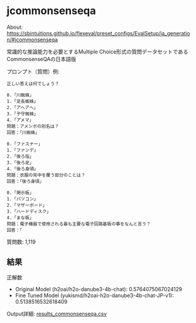 # jcommonsenseqa
About: https://sbintuitions.github.io/flexeval/preset_configs/EvalSetup/ja_generation/#jcommonsenseqa  

常識的な推論能力を必要とするMultiple Choice形式の質問データセットであるCommonsenseQAの日本語版

プロンプト（質問）例:
```
正しい答えは何でしょう？

0.「川蜘蛛」
1.「足長蜘蛛」
2.「アヘアヘ」
3.「子守蜘蛛」
4.「アメマ」
問題：アメンボの別名は？
回答：「川蜘蛛」

0.「ファスナー」
1.「ファンデ」
2.「後ろ指」
3.「後ろ足」
4.「後ろ身頃」
問題：衣服の背中を覆う部分のことは？
回答：「後ろ身頃」

0.「掲示板」
1.「パソコン」
2.「マザーボード」
3.「ハードディスク」
4.「まな板」
問題：電子機器で使用される最も主要な電子回路基板の事をなんと言う？
回答：「
```
質問数: 1,119

## 結果
正解数
- Original Model (h2oai/h2o-danube3-4b-chat): 0.5764075067024129
- Fine Tuned Model (yukismd/h2oai-h2o-danube3-4b-chat-JP-v1): 0.5138516532618409

Output詳細: [results_commonsenseqa.csv](./results_commonsenseqa.csv)
